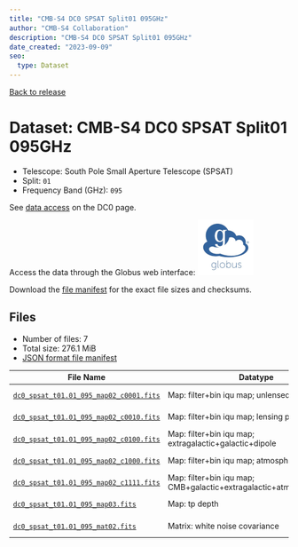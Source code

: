 ```yaml
---
title: "CMB-S4 DC0 SPSAT Split01 095GHz"
author: "CMB-S4 Collaboration"
description: "CMB-S4 DC0 SPSAT Split01 095GHz"
date_created: "2023-09-09"
seo:
  type: Dataset
---
```


[Back to release](./dc0.html#datasets)

# Dataset: CMB-S4 DC0 SPSAT Split01 095GHz

- Telescope: South Pole Small Aperture Telescope (SPSAT) 
- Split: `01`
- Frequency Band (GHz): `095`

See [data access](./dc0.html#data-access) on the DC0 page.

Access the data through the Globus web interface: [![Download via Globus](images/globus-logo.png)](https://app.globus.org/file-manager?origin_id=38f01147-f09e-483d-a552-3866669a846d&origin_path=%2Fdatareleases%2Fdc0%2Fmission%2Fspsat%2Fsplit01%2F095%2F)

Download the [file manifest](https://g-456d30.0ed28.75bc.data.globus.org/datareleases/dc0/mission/spsat/split01/095/manifest.json) for the exact file sizes and checksums.

## Files

- Number of files: 7
- Total size: 276.1 MiB
- [JSON format file manifest](https://g-456d30.0ed28.75bc.data.globus.org/datareleases/dc0/mission/spsat/split01/095/manifest.json)

|                                                                                File Name                                                                                |                               Datatype                               |   Size   |
| ----------------------------------------------------------------------------------------------------------------------------------------------------------------------- | -------------------------------------------------------------------- | -------- |
| [`dc0_spsat_t01.01_095_map02_c0001.fits`](https://g-456d30.0ed28.75bc.data.globus.org/datareleases/dc0/mission/spsat/split01/095/dc0_spsat_t01.01_095_map02_c0001.fits) | Map: filter+bin iqu map; unlensed primary CMB                        | 36.0 MiB |
| [`dc0_spsat_t01.01_095_map02_c0010.fits`](https://g-456d30.0ed28.75bc.data.globus.org/datareleases/dc0/mission/spsat/split01/095/dc0_spsat_t01.01_095_map02_c0010.fits) | Map: filter+bin iqu map; lensing perturbation                        | 36.0 MiB |
| [`dc0_spsat_t01.01_095_map02_c0100.fits`](https://g-456d30.0ed28.75bc.data.globus.org/datareleases/dc0/mission/spsat/split01/095/dc0_spsat_t01.01_095_map02_c0100.fits) | Map: filter+bin iqu map; extragalactic+galactic+dipole               | 36.0 MiB |
| [`dc0_spsat_t01.01_095_map02_c1000.fits`](https://g-456d30.0ed28.75bc.data.globus.org/datareleases/dc0/mission/spsat/split01/095/dc0_spsat_t01.01_095_map02_c1000.fits) | Map: filter+bin iqu map; atmosphere+noise                            | 36.0 MiB |
| [`dc0_spsat_t01.01_095_map02_c1111.fits`](https://g-456d30.0ed28.75bc.data.globus.org/datareleases/dc0/mission/spsat/split01/095/dc0_spsat_t01.01_095_map02_c1111.fits) | Map: filter+bin iqu map; CMB+galactic+extragalactic+atmosphere+noise | 36.0 MiB |
| [`dc0_spsat_t01.01_095_map03.fits`](https://g-456d30.0ed28.75bc.data.globus.org/datareleases/dc0/mission/spsat/split01/095/dc0_spsat_t01.01_095_map03.fits)             | Map: tp depth                                                        | 24.0 MiB |
| [`dc0_spsat_t01.01_095_mat02.fits`](https://g-456d30.0ed28.75bc.data.globus.org/datareleases/dc0/mission/spsat/split01/095/dc0_spsat_t01.01_095_mat02.fits)             | Matrix: white noise covariance                                       | 72.0 MiB |
